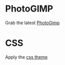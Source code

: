 # PhotoGIMP

Grab the latest [PhotoGimp](https://github.com/Diolinux/PhotoGIMP/releases)

# CSS

Apply the [css theme](/gimp/)
